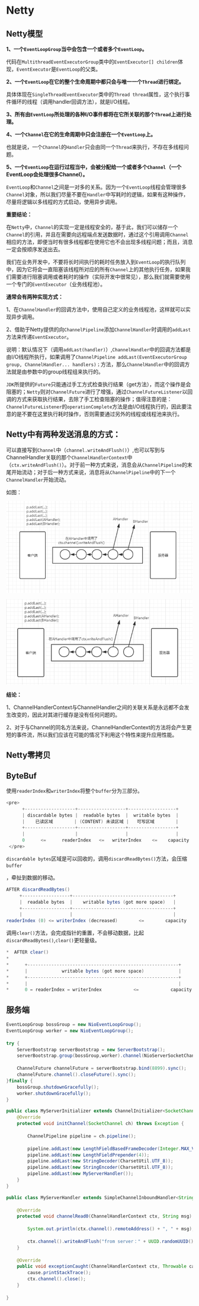# Netty



## Netty模型

**1、一个`EventLoopGroup`当中会包含一个或者多个`EventLoop`。**

代码在`MultithreadEventExecutorGroup`类中的`EventExecutor[] children`体现，`EventExecutor`是`EventLoop`的父类。

**2、一个`EventLoop`在它的整个生命周期中都只会与唯一一个`Thread`进行绑定。**

具体体现在`SingleThreadEventExecutor`类中的`Thread thread`属性，这个执行事件循环的线程（调用handler回调方法），就是I/O线程。

**3、所有由`EventLoop`所处理的各种I/O事件都将在它所关联的那个`Thread`上进行处理。**

**4、一个`Channel`在它的生命周期中只会注册在一个`EventLoop`上。**

也就是说，一个`Channel`的`Handler`只会由同一个`Thread`来执行，不存在多线程问题。

**5、一个`EventLoop`在运行过程当中，会被分配给一个或者多个`Channel`（一个EventLoop会处理很多Channel）。**



`EventLoop`和`Channel`之间是一对多的关系。因为一个`EventLoop`线程会管理很多`Channel`对象，所以我们尽量不要在`Handler`中写耗时的逻辑，如果有这种操作，尽量将逻辑以多线程的方式启动，使用异步调用。



**重要结论：**

在`Netty`中，`Channel`的实现一定是线程安全的，基于此，我们可以储存一个`Channel`的引用，并且在需要向远程端点发送数据时，通过这个引用调用`Channel`相应的方法，即便当时有很多线程都在使用它也不会出现多线程问题；而且，消息一定会按顺序发送出去。

我们在业务开发中，不要将长时间执行的耗时任务放入到`EventLoop`的执行队列中，因为它将会一直阻塞该线程所对应的所有`Channel`上的其他执行任务，如果我们需要进行阻塞调用或者耗时的操作（实际开发中很常见），那么我们就需要使用一个专门的`EventExecutor`（业务线程池）。



**通常会有两种实现方式：**

1、在`ChannelHandler`的回调方法中，使用自己定义的业务线程池，这样就可以实现异步调用。

2、借助于Netty提供的向`ChannelPipeline`添加`ChannelHandler`时调用的`addLast`方法来传递`EventExecutor`。

说明：默认情况下（调用`addLast(handler)`）,`ChannelHandler`中的回调方法都是由I/O线程所执行，如果调用了`ChannelPipeline addLast(EventExecutorGroup group, ChannelHandler... handlers)；`方法，那么`ChannelHandler`中的回调方法就是由参数中的group线程组来执行的。



`JDK`所提供的`Future`只能通过手工方式检查执行结果（get方法），而这个操作是会阻塞的；`Netty`则对`ChannelFuture`进行了增强，通过`ChannelFutureListener`以回调的方式来获取执行结果，去除了手工检查阻塞的操作；值得注意的是：`ChannelFutureListener`的`operationComplete`方法是由I/O线程执行的，因此要注意的是不要在这里执行耗时操作，否则需要通过另外的线程或线程池来执行。



## Netty中有两种发送消息的方式：



可以直接写到`Channel`中（`channel.writeAndFlush()`）,也可以写到与ChannelHandler关联的那个`ChannelHandlerContext`中（`ctx.writeAndFlush()`）。对于前一种方式来说，消息会从`ChannelPipeline`的末尾开始流动；对于后一种方式来说，消息将从`ChannelPipeline`中的下一个`ChannelHandler`开始流动。

如图：

![1552965438462](images/netty/channel.writeAndFlush.png)

![1552965438462](images/netty/ctx.writeAndFlush.png)



**结论：**

1、ChannelHandlerContext与ChannelHandler之间的关联关系是永远都不会发生改变的，因此对其进行缓存是没有任何问题的。

2、对于与Channel的同名方法来说，ChannelHandlerContext的方法将会产生更短的事件流，所以我们应该在可能的情况下利用这个特性来提升应用性能。



## Netty零拷贝



## ByteBuf

使用`readerIndex`和`writerIndex`将整个`buffer`分为三部分。

```java
<pre>
      +-------------------+------------------+------------------+
      | discardable bytes |  readable bytes  |  writable bytes  |
      |    已读区域        | (CONTENT) 未读区域 |   可写区域        |
      +-------------------+------------------+------------------+
      |                   |                  |                  |
      0      <=      readerIndex   <=   writerIndex    <=    capacity
 </pre>
```



`discardable bytes`区域是可以回收的，调用`discardReadBytes()`方法，会压缩`buffer`

，牵扯到数据的移动。

```java
AFTER discardReadBytes()
     +------------------+--------------------------------------+
     |  readable bytes  |    writable bytes (got more space)   |
     +------------------+--------------------------------------+
     |                  |                                      |
readerIndex (0) <= writerIndex (decreased)        <=        capacity
```



调用`clear()`方法，会完成指针的重置，不会移动数据，比起`discardReadBytes()`,`clear()`更轻量级。

```java
*  AFTER clear()
*
*      +---------------------------------------------------------+
*      |             writable bytes (got more space)             |
*      +---------------------------------------------------------+
*      |                                                         |
*      0 = readerIndex = writerIndex            <=            capacity
```



## 服务端

```java
EventLoopGroup bossGroup = new NioEventLoopGroup();
EventLoopGroup worker = new NioEventLoopGroup();

try {
    ServerBootstrap serverBootstrap = new ServerBootstrap();
    serverBootstrap.group(bossGroup,worker).channel(NioServerSocketChannel.class).childHandler(new MyServerInitializer());

    ChannelFuture channelFuture = serverBootstrap.bind(8899).sync();
    channelFuture.channel().closeFuture().sync();
}finally {
    bossGroup.shutdownGracefully();
    worker.shutdownGracefully();
}
```

```java
public class MyServerInitializer extends ChannelInitializer<SocketChannel> {
    @Override
    protected void initChannel(SocketChannel ch) throws Exception {

        ChannelPipeline pipeline = ch.pipeline();

        pipeline.addLast(new LengthFieldBasedFrameDecoder(Integer.MAX_VALUE,0,4,0,4));
        pipeline.addLast(new LengthFieldPrepender(4));
        pipeline.addLast(new StringDecoder(CharsetUtil.UTF_8));
        pipeline.addLast(new StringEncoder(CharsetUtil.UTF_8));
        pipeline.addLast(new MyServerHandler());
    }
}
```

```java
public class MyServerHandler extends SimpleChannelInboundHandler<String> {

    @Override
    protected void channelRead0(ChannelHandlerContext ctx, String msg) throws Exception {

        System.out.println(ctx.channel().remoteAddress() + ", " + msg);

        ctx.channel().writeAndFlush("from server：" + UUID.randomUUID());
    }

    @Override
    public void exceptionCaught(ChannelHandlerContext ctx, Throwable cause) throws Exception {
        cause.printStackTrace();
        ctx.channel().close();
    }

}
```